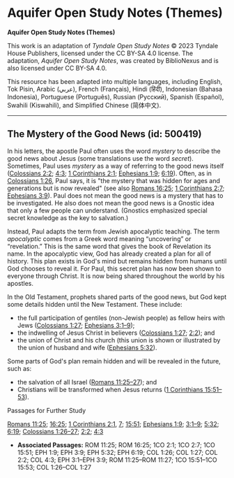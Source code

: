 # Aquifer Open Study Notes (Themes)

**Aquifer Open Study Notes (Themes)**

This work is an adaptation of *Tyndale Open Study Notes* © 2023 Tyndale House Publishers, licensed under the CC BY\-SA 4\.0 license. The adaptation, *Aquifer Open Study Notes*, was created by BiblioNexus and is also licensed under CC BY\-SA 4\.0\.

This resource has been adapted into multiple languages, including English, Tok Pisin, Arabic (عربي), French (Français), Hindi (हिंदी), Indonesian (Bahasa Indonesia), Portuguese (Português), Russian (Русский), Spanish (Español), Swahili (Kiswahili), and Simplified Chinese (简体中文).



--------------------------------

## The Mystery of the Good News (id: 500419)

In his letters, the apostle Paul often uses the word *mystery* to describe the good news about Jesus (some translations use the word *secret*). Sometimes, Paul uses *mystery* as a way of referring to the good news itself ([Colossians 2:2](https://ref.ly/Col2:2); [4:3](https://ref.ly/Col4:3); [1 Corinthians 2:1](https://ref.ly/1Cor2:1); [Ephesians 1:9](https://ref.ly/Eph1:9); [6:19](https://ref.ly/Eph6:19)). Often, as in [Colossians 1:26](https://ref.ly/Col1:26), Paul says, it is "the mystery that was hidden for ages and generations but is now revealed" (see also [Romans 16:25](https://ref.ly/Rom16:25); [1 Corinthians 2:7](https://ref.ly/1Cor2:7); [Ephesians 3:9](https://ref.ly/Eph3:9)). Paul does not mean the good news is a mystery that has to be investigated. He also does not mean the good news is a Gnostic idea that only a few people can understand. (Gnostics emphasized special secret knowledge as the key to salvation.)

Instead, Paul adapts the term from Jewish apocalyptic teaching. The term *apocalyptic* comes from a Greek word meaning “uncovering” or “revelation.” This is the same word that gives the book of Revelation its name. In the apocalyptic view, God has already created a plan for all of history. This plan exists in God's mind but remains hidden from humans until God chooses to reveal it. For Paul, this secret plan has now been shown to everyone through Christ. It is now being shared throughout the world by his apostles.

In the Old Testament, prophets shared parts of the good news, but God kept some details hidden until the New Testament. These include:

* the full participation of gentiles (non\-Jewish people) as fellow heirs with Jews ([Colossians 1:27](https://ref.ly/Col1:27); [Ephesians 3:1–9](https://ref.ly/Eph3:1-Eph3:9));
* the indwelling of Jesus Christ in believers ([Colossians 1:27](https://ref.ly/Col1:27); [2:2](https://ref.ly/Col2:2)); and
* the union of Christ and his church (this union is shown or illustrated by the union of husband and wife ([Ephesians 5:32](https://ref.ly/Eph5:32)).

Some parts of God's plan remain hidden and will be revealed in the future, such as:

* the salvation of all Israel ([Romans 11:25–27](https://ref.ly/Rom11:25-Rom11:27)); and
* Christians will be transformed when Jesus returns ([1 Corinthians 15:51–53](https://ref.ly/1Cor15:51-1Cor15:53)).

Passages for Further Study

[Romans 11:25](https://ref.ly/Rom11:25); [16:25](https://ref.ly/Rom16:25); [1 Corinthians 2:1](https://ref.ly/1Cor2:1), [7](https://ref.ly/1Cor2:7); [15:51](https://ref.ly/1Cor15:51); [Ephesians 1:9](https://ref.ly/Eph1:9); [3:1–9](https://ref.ly/Eph3:1-Eph3:9); [5:32](https://ref.ly/Eph5:32); [6:19](https://ref.ly/Eph6:19); [Colossians 1:26–27](https://ref.ly/Col1:26-Col1:27); [2:2](https://ref.ly/Col2:2); [4:3](https://ref.ly/Col4:3)

* **Associated Passages:** ROM 11:25; ROM 16:25; 1CO 2:1; 1CO 2:7; 1CO 15:51; EPH 1:9; EPH 3:9; EPH 5:32; EPH 6:19; COL 1:26; COL 1:27; COL 2:2; COL 4:3; EPH 3:1–EPH 3:9; ROM 11:25–ROM 11:27; 1CO 15:51–1CO 15:53; COL 1:26–COL 1:27


